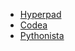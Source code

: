 - [Hyperpad](https://www.hyperpad.com)
- [Codea](https://codea.io)
- [Pythonista](http://omz-software.com/pythonista/)
